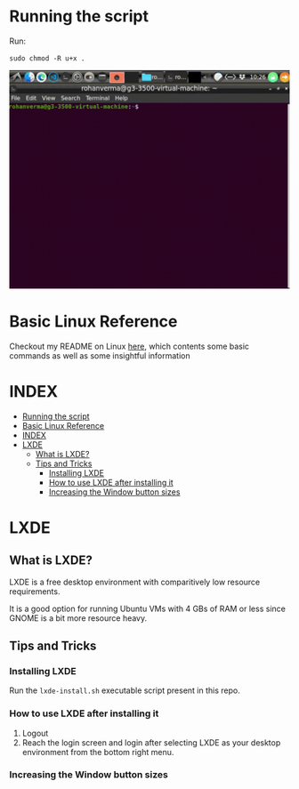 # Running the script

Run:
```
sudo chmod -R u+x .
```

![](./README-resources/script-demo.gif)


# Basic Linux Reference

Checkout my README on Linux [here](https://github.com/rohan-v8rma/Tech-Tips/tree/master/Linux), which contents some basic commands as well as some insightful information

# INDEX

- [Running the script](#running-the-script)
- [Basic Linux Reference](#basic-linux-reference)
- [INDEX](#index)
- [LXDE](#lxde)
  - [What is LXDE?](#what-is-lxde)
  - [Tips and Tricks](#tips-and-tricks)
    - [Installing LXDE](#installing-lxde)
    - [How to use LXDE after installing it](#how-to-use-lxde-after-installing-it)
    - [Increasing the Window button sizes](#increasing-the-window-button-sizes)


# LXDE

## What is LXDE?

LXDE is a free desktop environment with comparitively low resource requirements. 

It is a good option for running Ubuntu VMs with 4 GBs of RAM or less since GNOME is a bit more resource heavy.

## Tips and Tricks

### Installing LXDE

Run the `lxde-install.sh` executable script present in this repo.

### How to use LXDE after installing it

1. Logout 
2. Reach the login screen and login after selecting LXDE as your desktop environment from the bottom right menu.
   
### Increasing the Window button sizes 


